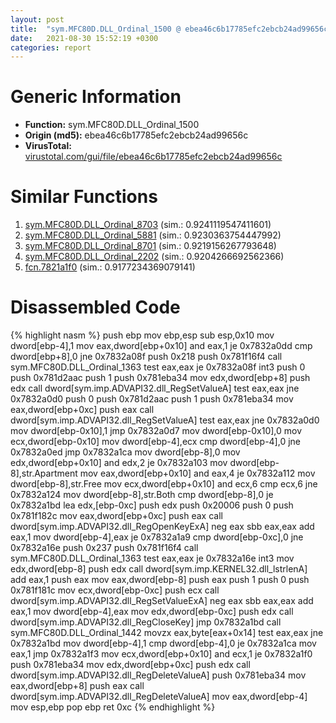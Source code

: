 ```yaml
---
layout: post
title:  "sym.MFC80D.DLL_Ordinal_1500 @ ebea46c6b17785efc2ebcb24ad99656c"
date:   2021-08-30 15:52:19 +0300
categories: report
---
```


# Generic Information
- **Function:** sym.MFC80D.DLL\_Ordinal\_1500
- **Origin (md5):** ebea46c6b17785efc2ebcb24ad99656c
- **VirusTotal:** [virustotal.com/gui/file/ebea46c6b17785efc2ebcb24ad99656c][virustotal_ref]



# Similar Functions

1. [sym.MFC80D.DLL\_Ordinal\_8703][similar_1_ref] (sim.: 0.9241119547411601)
2. [sym.MFC80D.DLL\_Ordinal\_5881][similar_2_ref] (sim.: 0.9230363754447992)
3. [sym.MFC80D.DLL\_Ordinal\_8701][similar_3_ref] (sim.: 0.9219156267793648)
4. [sym.MFC80D.DLL\_Ordinal\_2202][similar_4_ref] (sim.: 0.9204266692562366)
5. [fcn.7821a1f0][similar_5_ref] (sim.: 0.9177234369079141)


# Disassembled Code

{% highlight nasm %}
push ebp
mov ebp,esp
sub esp,0x10
mov dword[ebp-4],1
mov eax,dword[ebp+0x10]
and eax,1
je 0x7832a0dd
cmp dword[ebp+8],0
jne 0x7832a08f
push 0x218
push 0x781f16f4
call sym.MFC80D.DLL_Ordinal_1363
test eax,eax
je 0x7832a08f
int3 
push 0
push 0x781d2aac
push 1
push 0x781eba34
mov edx,dword[ebp+8]
push edx
call dword[sym.imp.ADVAPI32.dll_RegSetValueA]
test eax,eax
jne 0x7832a0d0
push 0
push 0x781d2aac
push 1
push 0x781eba34
mov eax,dword[ebp+0xc]
push eax
call dword[sym.imp.ADVAPI32.dll_RegSetValueA]
test eax,eax
jne 0x7832a0d0
mov dword[ebp-0x10],1
jmp 0x7832a0d7
mov dword[ebp-0x10],0
mov ecx,dword[ebp-0x10]
mov dword[ebp-4],ecx
cmp dword[ebp-4],0
jne 0x7832a0ed
jmp 0x7832a1ca
mov dword[ebp-8],0
mov edx,dword[ebp+0x10]
and edx,2
je 0x7832a103
mov dword[ebp-8],str.Apartment
mov eax,dword[ebp+0x10]
and eax,4
je 0x7832a112
mov dword[ebp-8],str.Free
mov ecx,dword[ebp+0x10]
and ecx,6
cmp ecx,6
jne 0x7832a124
mov dword[ebp-8],str.Both
cmp dword[ebp-8],0
je 0x7832a1bd
lea edx,[ebp-0xc]
push edx
push 0x20006
push 0
push 0x781f182c
mov eax,dword[ebp+0xc]
push eax
call dword[sym.imp.ADVAPI32.dll_RegOpenKeyExA]
neg eax
sbb eax,eax
add eax,1
mov dword[ebp-4],eax
je 0x7832a1a9
cmp dword[ebp-0xc],0
jne 0x7832a16e
push 0x237
push 0x781f16f4
call sym.MFC80D.DLL_Ordinal_1363
test eax,eax
je 0x7832a16e
int3 
mov edx,dword[ebp-8]
push edx
call dword[sym.imp.KERNEL32.dll_lstrlenA]
add eax,1
push eax
mov eax,dword[ebp-8]
push eax
push 1
push 0
push 0x781f181c
mov ecx,dword[ebp-0xc]
push ecx
call dword[sym.imp.ADVAPI32.dll_RegSetValueExA]
neg eax
sbb eax,eax
add eax,1
mov dword[ebp-4],eax
mov edx,dword[ebp-0xc]
push edx
call dword[sym.imp.ADVAPI32.dll_RegCloseKey]
jmp 0x7832a1bd
call sym.MFC80D.DLL_Ordinal_1442
movzx eax,byte[eax+0x14]
test eax,eax
jne 0x7832a1bd
mov dword[ebp-4],1
cmp dword[ebp-4],0
je 0x7832a1ca
mov eax,1
jmp 0x7832a1f3
mov ecx,dword[ebp+0x10]
and ecx,1
je 0x7832a1f0
push 0x781eba34
mov edx,dword[ebp+0xc]
push edx
call dword[sym.imp.ADVAPI32.dll_RegDeleteValueA]
push 0x781eba34
mov eax,dword[ebp+8]
push eax
call dword[sym.imp.ADVAPI32.dll_RegDeleteValueA]
mov eax,dword[ebp-4]
mov esp,ebp
pop ebp
ret 0xc
{% endhighlight %}


[similar_1_ref]: /report/sym.MFC80D.DLL_Ordinal_8703@ebea46c6b17785efc2ebcb24ad99656c
[similar_2_ref]: /report/sym.MFC80D.DLL_Ordinal_5881@ebea46c6b17785efc2ebcb24ad99656c
[similar_3_ref]: /report/sym.MFC80D.DLL_Ordinal_8701@ebea46c6b17785efc2ebcb24ad99656c
[similar_4_ref]: /report/sym.MFC80D.DLL_Ordinal_2202@ebea46c6b17785efc2ebcb24ad99656c
[similar_5_ref]: /report/fcn.7821a1f0@ebea46c6b17785efc2ebcb24ad99656c
[virustotal_ref]: https://www.virustotal.com/gui/file/ebea46c6b17785efc2ebcb24ad99656c
